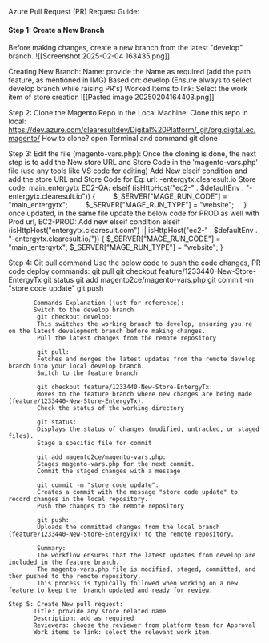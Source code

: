 Azure Pull Request (PR) Request Guide:
#### **Step 1: Create a New Branch**

Before making changes, create a new branch from the latest "develop" branch.
![[Screenshot 2025-02-04 163435.png]]

Creating New Branch:
Name: provide the Name as required (add the path feature, as mentioned in IMG)
Based on: develop (Ensure always to select develop branch while raising PR's)
Worked Items to link: Select the work item of store creation 
![[Pasted image 20250204164403.png]]


Step 2: Clone the Magento Repo in the Local Machine:
   Clone this repo in local: https://dev.azure.com/clearesultdev/Digital%20Platform/_git/org.digital.ec.magento/
   How to clone?
   open Terminal and command git clone <add the cloning repo>
   
Step 3: Edit the file (magento-vars.php):
	Once the cloning is done, the next step is to add the New store URL and Store Code in the 'magento-vars.php' file (use any tools like VS code for editing)
	Add New elseif condition and add the store URL and Store Code
	for Eg:
	url: -entergytx.clearesult.io
	Store code: main_entergytx
	EC2-QA:
	elseif (isHttpHost("ec2-" . $defaultEnv . "-entergytx.clearesult.io")) {
	        $_SERVER["MAGE_RUN_CODE"] = "main_entergytx";
	        $_SERVER["MAGE_RUN_TYPE"] = "website";
	    }
	    
	once updated, in the same file update the below code for PROD as well with Prod url,
	EC2-PROD:
	Add new elseif condition
	elseif (isHttpHost("entergytx.clearesult.com") || isHttpHost("ec2-" . $defaultEnv . "-entergytx.clearesult.io/")) {
         $_SERVER["MAGE_RUN_CODE"] = "main_entergytx";
         $_SERVER["MAGE_RUN_TYPE"] = "website";
        }

Step 4: Git pull command
	Use the below code to push the code changes,
	 PR code deploy commands:
		git pull
		git checkout feature/1233440-New-Store-EntergyTx
		git status
		git add magento2ce/magento-vars.php
		git commit -m "store code update"
		git push
   
		   Commands Explanation (just for reference):
		   Switch to the develop branch
			git checkout develop:
			This switches the working branch to develop, ensuring you're on the latest development branch before making changes.
			Pull the latest changes from the remote repository
			
			git pull:
			Fetches and merges the latest updates from the remote develop branch into your local develop branch.
			Switch to the feature branch
			
			git checkout feature/1233440-New-Store-EntergyTx:
			Moves to the feature branch where new changes are being made (feature/1233440-New-Store-EntergyTx).
			Check the status of the working directory
			
			git status:
			Displays the status of changes (modified, untracked, or staged files).
			Stage a specific file for commit
			
			git add magento2ce/magento-vars.php:
			Stages magento-vars.php for the next commit.
			Commit the staged changes with a message
			
			git commit -m "store code update":
			Creates a commit with the message "store code update" to record changes in the local repository.
			Push the changes to the remote repository
			
			git push:
			Uploads the committed changes from the local branch (feature/1233440-New-Store-EntergyTx) to the remote repository.
			
			Summary:
			The workflow ensures that the latest updates from develop are included in the feature branch.
			The magento-vars.php file is modified, staged, committed, and then pushed to the remote repository.
			This process is typically followed when working on a new feature to keep the  branch updated and ready for review.
			
	Step 5: Create New pull request:
	       Title: provide any store related name
	       Description: add as required
	       Reviewers: choose the reviewer from platform team for Approval
	       Work items to link: select the relevant work item.